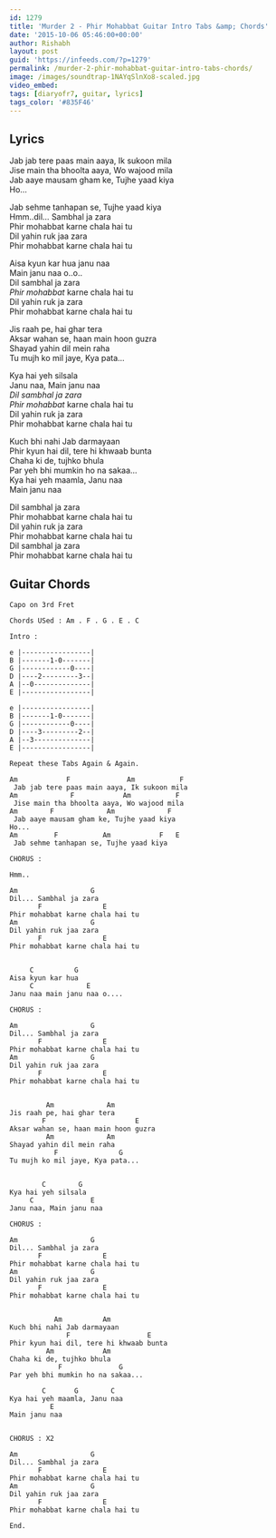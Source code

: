 ```yaml
---
id: 1279
title: 'Murder 2 - Phir Mohabbat Guitar Intro Tabs &amp; Chords'
date: '2015-10-06 05:46:00+00:00'
author: Rishabh
layout: post
guid: 'https://infeeds.com/?p=1279'
permalink: /murder-2-phir-mohabbat-guitar-intro-tabs-chords/
image: /images/soundtrap-1NAYqSlnXo8-scaled.jpg
video_embed: 
tags: [diaryofr7, guitar, lyrics]
tags_color: '#835F46'
---
```


## Lyrics

Jab jab tere paas main aaya, Ik sukoon mila  
Jise main tha bhoolta aaya, Wo wajood mila  
Jab aaye mausam gham ke, Tujhe yaad kiya  
Ho…

Jab sehme tanhapan se, Tujhe yaad kiya  
Hmm..dil… Sambhal ja zara  
Phir mohabbat karne chala hai tu  
Dil yahin ruk jaa zara  
Phir mohabbat karne chala hai tu

Aisa kyun kar hua janu naa  
Main janu naa o..o..  
Dil sambhal ja zara  
*Phir mohabbat* karne chala hai tu  
Dil yahin ruk ja zara  
Phir mohabbat karne chala hai tu

Jis raah pe, hai ghar tera  
Aksar wahan se, haan main hoon guzra  
Shayad yahin dil mein raha  
Tu mujh ko mil jaye, Kya pata…

Kya hai yeh silsala  
Janu naa, Main janu naa  
*Dil sambhal ja zara*  
*Phir mohabbat* karne chala hai tu  
Dil yahin ruk ja zara  
Phir mohabbat karne chala hai tu

Kuch bhi nahi Jab darmayaan  
Phir kyun hai dil, tere hi khwaab bunta  
Chaha ki de, tujhko bhula  
Par yeh bhi mumkin ho na sakaa…  
Kya hai yeh maamla, Janu naa  
Main janu naa

Dil sambhal ja zara  
Phir mohabbat karne chala hai tu  
Dil yahin ruk ja zara  
Phir mohabbat karne chala hai tu  
Dil sambhal ja zara  
Phir mohabbat karne chala hai tu

## Guitar Chords

```
Capo on 3rd Fret

Chords USed : Am . F . G . E . C

Intro :

e |-----------------|
B |-------1-0-------|
G |------------0----|
D |----2---------3--|
A |--0--------------|
E |-----------------|

e |-----------------|
B |-------1-0-------|
G |------------0----|
D |----3---------2--|
A |--3--------------|
E |-----------------|

Repeat these Tabs Again & Again.

Am            F              Am           F
 Jab jab tere paas main aaya, Ik sukoon mila
Am             F            Am           F
 Jise main tha bhoolta aaya, Wo wajood mila
Am        F             Am             F
 Jab aaye mausam gham ke, Tujhe yaad kiya
Ho...
Am         F           Am            F   E
 Jab sehme tanhapan se, Tujhe yaad kiya

CHORUS :

Hmm..

Am                  G
Dil... Sambhal ja zara
       F               E
Phir mohabbat karne chala hai tu
Am                  G
Dil yahin ruk jaa zara
       F               E
Phir mohabbat karne chala hai tu


     C          G
Aisa kyun kar hua
     C             E
Janu naa main janu naa o....

CHORUS :

Am                  G
Dil... Sambhal ja zara
       F               E
Phir mohabbat karne chala hai tu
Am                  G
Dil yahin ruk jaa zara
       F               E
Phir mohabbat karne chala hai tu


         Am             Am
Jis raah pe, hai ghar tera
        F                      E
Aksar wahan se, haan main hoon guzra
         Am             Am
Shayad yahin dil mein raha
           F               G
Tu mujh ko mil jaye, Kya pata...


        C        G   
Kya hai yeh silsala
     C              E
Janu naa, Main janu naa

CHORUS :

Am                  G
Dil... Sambhal ja zara
       F               E
Phir mohabbat karne chala hai tu
Am                  G
Dil yahin ruk jaa zara
       F               E
Phir mohabbat karne chala hai tu


           Am          Am
Kuch bhi nahi Jab darmayaan
              F                   E
Phir kyun hai dil, tere hi khwaab bunta
         Am            Am
Chaha ki de, tujhko bhula
            F              G
Par yeh bhi mumkin ho na sakaa...

        C       G        C
Kya hai yeh maamla, Janu naa
          E
Main janu naa


CHORUS : X2

Am                  G
Dil... Sambhal ja zara
       F               E
Phir mohabbat karne chala hai tu
Am                  G
Dil yahin ruk jaa zara
       F               E
Phir mohabbat karne chala hai tu

End.
```
